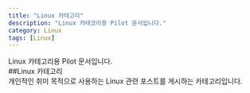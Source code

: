 ```yaml
---
title: "Linux 카테고리"
description: "Linux 카테코리용 Pilot 문서입니다."
category: Linux
tags: [Linux]
---
```


Linux 카테고리용 Pilot 문서입니다.  
##Linux 카테고리  
개인적인 취미 목적으로 사용하는 Linux 관련 포스트를 게시하는 카테고리입니다. 
